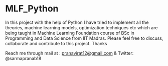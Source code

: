 # MLF_Python
In this project with the help of Python I have tried to implement all the theories, machine learning models, optimization techniques etc which are being taught in Machine Learning Foundation course of BSc in Programming and Data Science from IIT Madras. Please feel free to discuss, collaborate and contribute to this project. Thanks

Reach me through mail at : pranavirat12@gmail.com & Twitter: @sarmapranab18 
